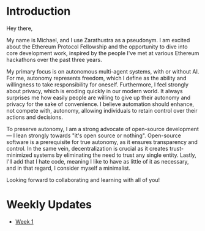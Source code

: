 # Introduction

Hey there,

My name is Michael, and I use Zarathustra as a pseudonym. I am excited about the Ethereum Protocol Fellowship and the opportunity to dive into core development work, inspired by the people I've met at various Ethereum hackathons over the past three years.

My primary focus is on autonomous multi-agent systems, with or without AI. For me, autonomy represents freedom, which I define as the ability and willingness to take responsibility for oneself. Furthermore, I feel strongly about privacy, which is eroding quickly in our modern world. It always surprises me how easily people are willing to give up their autonomy and privacy for the sake of convenience. I believe automation should enhance, not compete with, autonomy, allowing individuals to retain control over their actions and decisions.

To preserve autonomy, I am a strong advocate of open-source development — I lean strongly towards "it's open source or nothing". Open-source software is a prerequisite for true autonomy, as it ensures transparency and control. In the same vein, decentralization is crucial as it creates trust-minimized systems by eliminating the need to trust any single entity. Lastly, I'll add that I hate code, meaning I like to have as little of it as necessary, and in that regard, I consider myself a minimalist.

Looking forward to collaborating and learning with all of you!


# Weekly Updates
- [Week 1](https://hackmd.io/@zarathustra/S1JfV0bLC)

